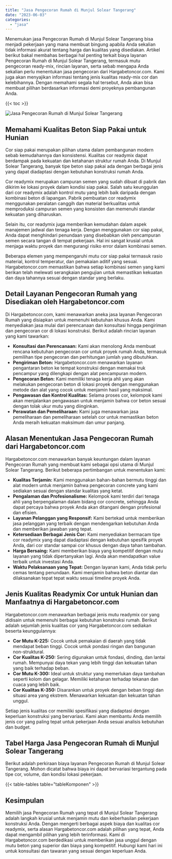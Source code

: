 ```yaml
---
title: "Jasa Pengecoran Rumah di Munjul Solear Tangerang"
date: "2023-06-03"
categories: 
  - "jasa"
---
```



Menemukan jasa Pengecoran Rumah di Munjul Solear Tangerang bisa menjadi pekerjaan yang mana membuat bingung apabila Anda sekalian tidak informasi akurat tentang harga dan kualitas yang disediakan. Artikel berikut bakal membahas berbagai hal penting terkait biaya layanan Pengecoran Rumah di Munjul Solear Tangerang, termasuk mutu pengecoran ready-mix, rincian layanan, serta sebab mengapa Anda sekalian perlu menentukan jasa pengecoran dari Hargabetoncor.com. Kami juga akan menyajikan informasi tentang jenis kualitas ready-mix cor dan kelebihannya. Dengan memahami segala hal tersebut, Anda akan bisa membuat pilihan berdasarkan informasi demi proyeknya pembangunan Anda.

{{< toc >}}

![Jasa Pengecoran Rumah di Munjul Solear Tangerang](https://hargareadymixid.github.io/hbc/readymix-hbc%20(38).png)

## Memahami Kualitas Beton Siap Pakai untuk Hunian

Cor siap pakai merupakan pilihan utama dalam pembangunan modern sebab kemudahannya dan konsistensi. Kualitas cor readymix dapat berdampak pada kekuatan dan ketahanan struktur rumah Anda. Di Munjul Solear Tangerang, banyak tipe beton siap pakai ada dengan berbagai jenis yang dapat diadaptasi dengan kebutuhan konstruksi rumah Anda.

Cor readymix merupakan campuran semen yang sudah dibuat di pabrik dan dikirim ke lokasi proyek dalam kondisi siap pakai. Salah satu keunggulan dari cor readymix adalah kontrol mutu yang lebih baik daripada dengan kombinasi beton di lapangan. Pabrik pembuatan cor readymix menggunakan peralatan canggih dan material berkualitas untuk memproduksi campuran semen yang konsisten dan memenuhi standar kekuatan yang diharuskan.

Selain itu, cor readymix juga memberikan kemudahan dalam aspek manajemen jadwal dan tenaga kerja. Dengan menggunakan cor siap pakai, Anda dapat menghindari penundaan yang disebabkan oleh pencampuran semen secara tangan di tempat pekerjaan. Hal ini sangat krusial untuk menjaga waktu proyek dan mengurangi risiko error dalam kombinasi semen.

Beberapa elemen yang mempengaruhi mutu cor siap pakai termasuk rasio material, kontrol temperatur, dan pemakaian aditif yang sesuai. Hargabetoncor.com memastikan bahwa setiap kombinasi semen yang kami berikan telah melewati serangkaian pengujian untuk memastikan kekuatan dan daya tahannya sesuai dengan standar yang berlaku.

## Detail Layanan Pengecoran Rumah yang Disediakan oleh Hargabetoncor.com

Di Hargabetoncor.com, kami menawarkan aneka jasa layanan Pengecoran Rumah yang disiapkan untuk memenuhi kebutuhan khusus Anda. Kami menyediakan jasa mulai dari perencanaan dan konsultasi hingga pengiriman dan pengecoran cor di lokasi konstruksi. Berikut adalah rincian layanan yang kami tawarkan:

- **Konsultasi dan Perencanaan:** Kami akan menolong Anda membuat rencana kebutuhan pengecoran cor untuk proyek rumah Anda, termasuk pemilihan tipe pengecoran dan perhitungan jumlah yang dibutuhkan.
- **Pengiriman Beton:** Hargabetoncor.com menawarkan layanan pengantaran beton ke tempat konstruksi dengan memakai truk pencampur yang dilengkapi dengan alat pencampuran modern.
- **Pengecoran Beton:** Kami memiliki tenaga kerja ahli yang akan melakukan pengecoran beton di lokasi proyek dengan menggunakan metode dan alat yang cocok untuk menjamin hasil yang maksimal.
- **Pengawasan dan Kontrol Kualitas:** Selama proses cor, kelompok kami akan menjalankan pengawasan untuk menjamin bahwa cor beton sesuai dengan tolak ukur mutu yang diinginkan.
- **Perawatan dan Pemeliharaan:** Kami juga menawarkan jasa pemeliharaan dan pemeliharaan setelah cor untuk memastikan beton Anda meraih kekuatan maksimum dan umur panjang.

## Alasan Menentukan Jasa Pengecoran Rumah dari Hargabetoncor.com

Hargabetoncor.com menawarkan banyak keuntungan dalam layanan Pengecoran Rumah yang membuat kami sebagai opsi utama di Munjul Solear Tangerang. Berikut beberapa pertimbangan untuk menentukan kami:

- **Kualitas Terjamin:** Kami menggunakan bahan-bahan bermutu tinggi dan alat modern untuk menjamin bahwa pengecoran concrete yang kami sediakan sesuai dengan standar kualitas yang ketat.
- **Pengalaman dan Profesionalisme:** Kelompok kami terdiri dari tenaga ahli yang berpengalaman dalam bidang cor concrete, sehingga Anda dapat percaya bahwa proyek Anda akan ditangani dengan profesional dan efisien.
- **Layanan Pelanggan yang Responsif:** Kami bertekad untuk memberikan jasa pelanggan yang terbaik dengan mendengarkan kebutuhan Anda dan memberikan jawaban yang tepat.
- **Ketersediaan Berbagai Jenis Cor:** Kami menyediakan bermacam tipe cor readymix yang dapat diadaptasi dengan kebutuhan spesifik proyek Anda, dari cor standar sampai cor khusus dengan daya tahan tambahan.
- **Harga Bersaing:** Kami memberikan biaya yang kompetitif dengan mutu layanan yang tidak dipertanyakan lagi. Anda akan mendapatkan value terbaik untuk investasi Anda.
- **Waktu Pelaksanaan yang Tepat:** Dengan layanan kami, Anda tidak perlu cemas tentang penundaan. Kami menjamin bahwa beton diantar dan dilaksanakan tepat tepat waktu sesuai timeline proyek Anda.

## Jenis Kualitas Readymix Cor untuk Hunian dan Manfaatnya di Hargabetoncor.com

Hargabetoncor.com menawarkan berbagai jenis mutu readymix cor yang didisain untuk memenuhi berbagai kebutuhan konstruksi rumah. Berikut adalah sejumlah jenis kualitas cor yang Hargabetoncor.com sediakan beserta keunggulannya:

- **Cor Mutu K-225:** Cocok untuk pemakaian di daerah yang tidak mendapat beban tinggi. Cocok untuk pondasi ringan dan bangunan non-struktural.
- **Cor Kualitas K-250:** Sering digunakan untuk fondasi, dinding, dan lantai rumah. Mempunyai daya tekan yang lebih tinggi dan kekuatan tahan yang baik terhadap beban.
- **Cor Mutu K-300:** Ideal untuk struktur yang memerlukan daya tambahan seperti kolom dan gelagar. Memiliki ketahanan terhadap tekanan dan cuaca yang lebih baik.
- **Cor Kualitas K-350:** Disarankan untuk proyek dengan beban tinggi dan situasi area yang ekstrem. Menawarkan kekuatan dan kekuatan tahan unggul.

Setiap jenis kualitas cor memiliki spesifikasi yang diadaptasi dengan keperluan konstruksi yang bervariasi. Kami akan membantu Anda memilih jenis cor yang paling tepat untuk pekerjaan Anda sesuai analisis kebutuhan dan budget.

## Tabel Harga Jasa Pengecoran Rumah di Munjul Solear Tangerang

Berikut adalah perkiraan biaya layanan Pengecoran Rumah di Munjul Solear Tangerang. Mohon dicatat bahwa biaya ini dapat bervariasi tergantung pada tipe cor, volume, dan kondisi lokasi pekerjaan.

{{< table-tables table="tableKomponen" >}}

## Kesimpulan

Memilih jasa Pengecoran Rumah yang tepat di Munjul Solear Tangerang adalah langkah krusial untuk menjamin mutu dan keberhasilan pekerjaan konstruksi Anda. Dengan mengerti berbagai aspek biaya dan kualitas cor readymix, serta alasan Hargabetoncor.com adalah pilihan yang tepat, Anda dapat mengambil pilihan yang lebih terinformasi. Kami di Hargabetoncor.com berdedikasi untuk memberikan jasa unggul dengan mutu beton yang superior dan biaya yang kompetitif. Hubungi kami hari ini untuk konsultasi dan tawaran yang sesuai dengan keperluan Anda.
